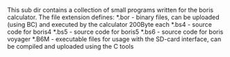 This sub dir contains a collection of small programs written for the boris calculator. 
The file extension defines:
*.bor - binary files, can be uploaded (using BC) and executed by the calculator 200Byte each
*.bs4 - source code for boris4
*.bs5 - source code for boris5
*.bs6 - source code for boris voyager
*.B6M - executable files for usage with the SD-card interface, can be compiled and uploaded using the C tools
